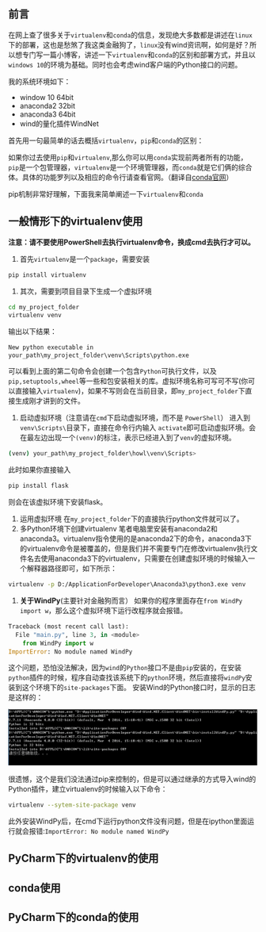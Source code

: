 ## 前言

在网上查了很多关于`virtualenv`和`conda`的信息，发现绝大多数都是讲述在`linux`下的部署，这也是愁煞了我这类金融狗了，`linux`没有wind资讯啊，如何是好？所以想专门写一篇小博客，讲述一下`virtualenv`和`conda`的区别和部署方式，并且以`windows 10`的环境为基础。同时也会考虑wind客户端的Python接口的问题。

我的系统环境如下：

- window 10 64bit
- anaconda2 32bit
- anaconda3 64bit
- wind的量化插件WindNet

首先用一句最简单的话去概括`virtualenv`，`pip`和`conda`的区别：

如果你过去使用`pip`和`virtualenv`,那么你可以用`conda`实现前两者所有的功能，`pip`是一个包管理器，`virtualenv`是一个环境管理器，而`conda`就是它们俩的综合体。具体的功能罗列以及相应的命令行请查看官网。（翻译自[conda官网](https://link.jianshu.com?t=https://conda.io/docs/_downloads/conda-pip-virtualenv-translator.html)）

pip机制非常好理解，下面我来简单阐述一下`virtualenv`和`conda`

## 一般情形下的virtualenv使用

**注意：请不要使用PowerShell去执行virtualenv命令，换成cmd去执行才可以。**

1. 首先`virtualenv`是一个`package`，需要安装

```bash
pip install virtualenv
```

1. 其次，需要到项目目录下生成一个虚拟环境

```bash
cd my_project_folder
virtualenv venv
```

输出以下结果：

```
New python executable in your_path\my_project_folder\venv\Scripts\python.exe
```

可以看到上面的第二句命令会创建一个包含`Python`可执行文件，以及`pip,setuptools,wheel`等一些和包安装相关的库。虚拟环境名称可写可不写(你可以直接输入`virtualenv`)，如果不写则会在当前目录，即`my_project_folder`下直接生成刚才讲到的文件。

1. 启动虚拟环境（注意请在`cmd`下启动虚拟环境，而不是 `PowerShell`）
    进入到`venv\Scripts\`目录下，直接在命令行内输入 `activate`即可启动虚拟环境。会在最左边出现一个`(venv)`的标注，表示已经进入到了`venv`的虚拟环境。

```bash
(venv) your_path\my_project_folder\howl\venv\Scripts>
```

此时如果你直接输入

```bash
pip install flask
```

则会在该虚拟环境下安装flask。

1. 运用虚拟环境
    在`my_project_folder`下的直接执行python文件就可以了。
2. 多Python环境下创建virtualenv
    笔者电脑里安装有anaconda2和anaconda3。virtualenv指令使用的是anaconda2下的命令，anaconda3下的virtualenv命令是被覆盖的，但是我们并不需要专门在修改virtualenv执行文件名去使用anaconda3下的virtualenv，只需要在创建虚拟环境的时候输入一个解释器路径即可，如下所示：

```bash
virtualenv -p D:/ApplicationForDeveloper\Anaconda3\python3.exe venv
```

1.  **关于WindPy**(主要针对金融狗而言）
    如果你的程序里面存在`from WindPy import w`，那么这个虚拟环境下运行改程序就会报错。

```python
Traceback (most recent call last):
  File "main.py", line 3, in <module>
    from WindPy import w
ImportError: No module named WindPy
```

这个问题，恐怕没法解决，因为`wind`的`Python`接口不是由`pip`安装的，在安装`python`插件的时候，程序自动查找该系统下的`python`环境，然后直接将`windPy`安装到这个环境下的`site-packages`下面。
 安装Wind的Python接口时，显示的日志是这样的：

![img](./images/3509184-04e085953a24eb66.png)

很遗憾，这个是我们没法通过pip来控制的，但是可以通过继承的方式导入wind的Python插件，建立virtualenv的时候输入以下命令：

```bash
virtualenv --sytem-site-package venv
```

此外安装WindPy后，在cmd下运行python文件没有问题，但是在ipython里面运行就会报错:`ImportError: No module named WindPy`

## PyCharm下的virtualenv的使用

## conda使用

## PyCharm下的conda的使用
